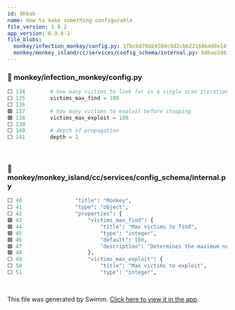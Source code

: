 ```yaml
---
id: 0hkak
name: How to make something configurable
file_version: 1.0.2
app_version: 0.9.6-1
file_blobs:
  monkey/infection_monkey/config.py: 1fbcb876bb4589c9d2cbb22168b4d8e14f7177cc
  monkey/monkey_island/cc/services/config_schema/internal.py: bdbae24615730e417ba7421e95358c09e9e2d3a0
---
```




<!-- NOTE-swimm-snippet: the lines below link your snippet to Swimm -->
### 📄 monkey/infection_monkey/config.py
```python
⬜ 134        # how many victims to look for in a single scan iteration
⬜ 135        victims_max_find = 100
⬜ 136    
🟩 137        # how many victims to exploit before stopping
🟩 138        victims_max_exploit = 100
⬜ 139    
⬜ 140        # depth of propagation
⬜ 141        depth = 2
```

<br/>



<!-- NOTE-swimm-snippet: the lines below link your snippet to Swimm -->
### 📄 monkey/monkey_island/cc/services/config_schema/internal.py
```python
⬜ 40                 "title": "Monkey",
⬜ 41                 "type": "object",
⬜ 42                 "properties": {
🟩 43                     "victims_max_find": {
🟩 44                         "title": "Max victims to find",
🟩 45                         "type": "integer",
🟩 46                         "default": 100,
🟩 47                         "description": "Determines the maximum number of machines the monkey is allowed to scan"
🟩 48                     },
⬜ 49                     "victims_max_exploit": {
⬜ 50                         "title": "Max victims to exploit",
⬜ 51                         "type": "integer",
```

<br/>

This file was generated by Swimm. [Click here to view it in the app](https://app.swimm.io/repos/Zg1flrWRgvls0c2mFyDI/docs/0hkak).